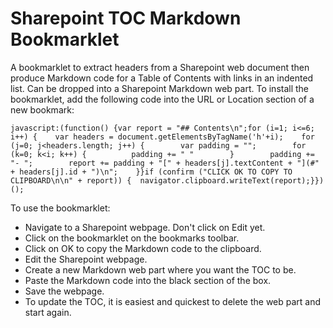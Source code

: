 # Sharepoint TOC Markdown Bookmarklet

A bookmarklet to extract headers from a Sharepoint web document then produce Markdown code for a Table of Contents with links in an indented list. Can be dropped into a Sharepoint Markdown web part. To install the bookmarklet, add the following code into the URL or Location section of a new bookmark:

```javascript:(function() {var report = "## Contents\n";for (i=1; i<=6; i++) {    var headers = document.getElementsByTagName('h'+i);    for (j=0; j<headers.length; j++) {        var padding = "";        for (k=0; k<i; k++) {          padding += " "        }        padding += "- ";        report += padding + "[" + headers[j].textContent + "](#" + headers[j].id + ")\n";    }}if (confirm ("CLICK OK TO COPY TO CLIPBOARD\n\n" + report)) {  navigator.clipboard.writeText(report);}})();```

To use the bookmarklet:
* Navigate to a Sharepoint webpage. Don't click on Edit yet.
* Click on the bookmarklet on the bookmarks toolbar.
* Click on OK to copy the Markdown code to the clipboard.
* Edit the Sharepoint webpage.
* Create a new Markdown web part where you want the TOC to be.
* Paste the Markdown code into the black section of the box.
* Save the webpage.
* To update the TOC, it is easiest and quickest to delete the web part and start again.
